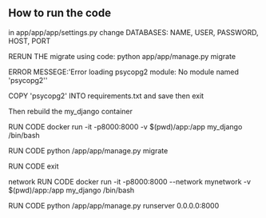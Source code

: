## How to run the code

in app/app/app/settings.py  change DATABASES: NAME, USER, PASSWORD, HOST, PORT

RERUN THE migrate using code: python app/app/manage.py migrate

ERROR MESSEGE:'Error loading psycopg2 module: No module named 'psycopg2''

COPY 'psycopg2' INTO requirements.txt and save then exit 

Then rebuild the my_django container

RUN CODE   docker run -it -p8000:8000 -v $(pwd)/app:/app my_django /bin/bash

RUN CODE   python /app/app/manage.py migrate

RUN CODE   exit

network RUN CODE    docker run -it -p8000:8000 --network mynetwork -v $(pwd)/app:/app my_django /bin/bash

RUN CODE            python /app/app/manage.py runserver 0.0.0.0:8000
